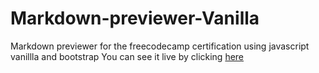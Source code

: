 # Markdown-previewer-Vanilla
Markdown previewer for the freecodecamp certification using javascript vanillla and bootstrap
You can see it live by clicking [here](https://luisencastin.github.io/Markdown-previewer-Vanilla/)

